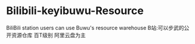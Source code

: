 # Bilibili-keyibuwu-Resource
BiliBili station users can use Buwu's resource warehouse
B站:可以步武的公开资源仓库 百T级别 阿里云盘为主
